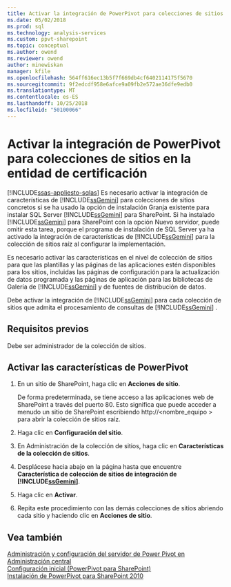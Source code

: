 ```yaml
---
title: Activar la integración de PowerPivot para colecciones de sitios en la entidad emisora de certificados | Microsoft Docs
ms.date: 05/02/2018
ms.prod: sql
ms.technology: analysis-services
ms.custom: ppvt-sharepoint
ms.topic: conceptual
ms.author: owend
ms.reviewer: owend
author: minewiskan
manager: kfile
ms.openlocfilehash: 564ff616ec13b5f7f669db4cf6402114175f5670
ms.sourcegitcommit: 9f2edcdf958e6afce9a09fb2e572ae36dfe9edb0
ms.translationtype: MT
ms.contentlocale: es-ES
ms.lasthandoff: 10/25/2018
ms.locfileid: "50100066"
---
```

# <a name="activate-power-pivot-integration-for-site-collections-in-ca"></a>Activar la integración de PowerPivot para colecciones de sitios en la entidad de certificación
[!INCLUDE[ssas-appliesto-sqlas](../../includes/ssas-appliesto-sqlas.md)]
  Es necesario activar la integración de características de [!INCLUDE[ssGemini](../../includes/ssgemini-md.md)] para colecciones de sitios concretos si se ha usado la opción de instalación Granja existente para instalar SQL Server [!INCLUDE[ssGemini](../../includes/ssgemini-md.md)] para SharePoint. Si ha instalado [!INCLUDE[ssGemini](../../includes/ssgemini-md.md)] para SharePoint con la opción Nuevo servidor, puede omitir esta tarea, porque el programa de instalación de SQL Server ya ha activado la integración de características de [!INCLUDE[ssGemini](../../includes/ssgemini-md.md)] para la colección de sitios raíz al configurar la implementación.  
  
 Es necesario activar las características en el nivel de colección de sitios para que las plantillas y las páginas de las aplicaciones estén disponibles para los sitios, incluidas las páginas de configuración para la actualización de datos programada y las páginas de aplicación para las bibliotecas de Galería de [!INCLUDE[ssGemini](../../includes/ssgemini-md.md)] y de fuentes de distribución de datos.  
  
 Debe activar la integración de [!INCLUDE[ssGemini](../../includes/ssgemini-md.md)] para cada colección de sitios que admita el procesamiento de consultas de [!INCLUDE[ssGemini](../../includes/ssgemini-md.md)] .  
  
## <a name="prerequisites"></a>Requisitos previos  
 Debe ser administrador de la colección de sitios.  
  
## <a name="activate-power-pivot-features"></a>Activar las características de PowerPivot  
  
1.  En un sitio de SharePoint, haga clic en **Acciones de sitio**.  
  
     De forma predeterminada, se tiene acceso a las aplicaciones web de SharePoint a través del puerto 80. Esto significa que puede acceder a menudo un sitio de SharePoint escribiendo http://\<nombre_equipo > para abrir la colección de sitios raíz.  
  
2.  Haga clic en **Configuración del sitio**.  
  
3.  En Administración de la colección de sitios, haga clic en **Características de la colección de sitios**.  
  
4.  Desplácese hacia abajo en la página hasta que encuentre **Característica de colección de sitios de integración de [!INCLUDE[ssGemini](../../includes/ssgemini-md.md)]**.  
  
5.  Haga clic en **Activar**.  
  
6.  Repita este procedimiento con las demás colecciones de sitios abriendo cada sitio y haciendo clic en **Acciones de sitio**.  
  
## <a name="see-also"></a>Vea también  
 [Administración y configuración del servidor de Power Pivot en Administración central](../../analysis-services/power-pivot-sharepoint/power-pivot-server-administration-and-configuration-in-central-administration.md)   
 [Configuración inicial (PowerPivot para SharePoint)](http://msdn.microsoft.com/3a0ec2eb-017a-40db-b8d4-8aa8f4cdc146)   
 [Instalación de PowerPivot para SharePoint 2010](http://msdn.microsoft.com/8d47dde7-c941-4280-a934-e2fe3f9a938f)  
  
  
